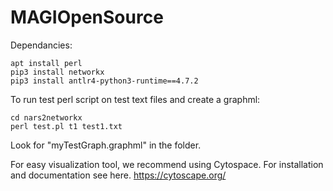 # MAGIOpenSource

Dependancies: 
```
apt install perl
pip3 install networkx
pip3 install antlr4-python3-runtime==4.7.2
```

To run test perl script on test text files and create a graphml:
```
cd nars2networkx
perl test.pl t1 test1.txt
```
Look for "myTestGraph.graphml" in the folder. 

For easy visualization tool, we recommend using Cytospace. 
For installation and documentation see here.
https://cytoscape.org/
